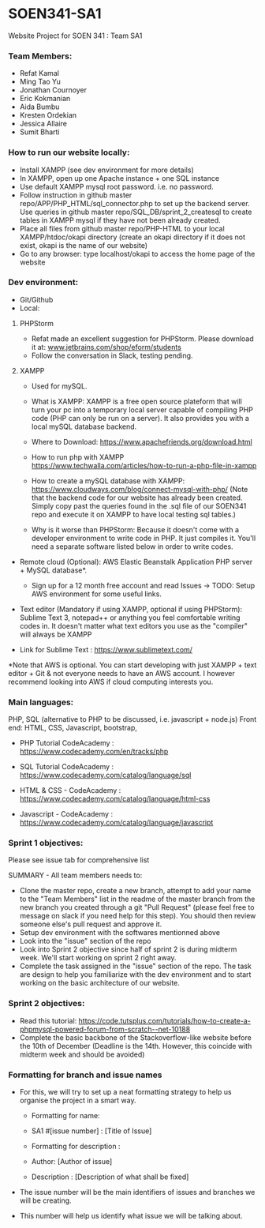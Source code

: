 
# SOEN341-SA1
Website Project for SOEN 341 : Team SA1

### Team Members:
- Refat Kamal
- Ming Tao Yu
- Jonathan Cournoyer
- Eric Kokmanian
- Aida Bumbu
- Kresten Ordekian
- Jessica Allaire
- Sumit Bharti

### How to run our website locally:
- Install XAMPP (see dev environment for more details)
- In XAMPP, open up one Apache instance + one SQL instance
- Use default XAMPP mysql root password. i.e. no password. 
- Follow instruction in github master repo/APP/PHP_HTML/sql_connector.php to set up the backend server. Use queries in github master repo/SQL_DB/sprint_2_createsql to create tables in XAMPP mysql if they have not been already created.
- Place all files from github master repo/PHP-HTML to your local XAMPP/htdoc/okapi directory (create an okapi directory if it does not exist, okapi is the name of our website)
- Go to any browser: type localhost/okapi to access the home page of the website

### Dev environment:
- Git/Github
- Local: 

1) PHPStorm
    - Refat made an excellent suggestion for PHPStorm. Please download it at: www.jetbrains.com/shop/eform/students
    - Follow the conversation in Slack, testing pending.

2) XAMPP
    - Used for mySQL. 
    - What is XAMPP: XAMPP is a free open source plateform that will turn your pc into a temporary local server capable of compiling PHP code (PHP can only be run on a server). It also provides you with a local mySQL database backend. 

    - Where to Download: https://www.apachefriends.org/download.html
    - How to run php with XAMPP https://www.techwalla.com/articles/how-to-run-a-php-file-in-xampp 
    - How to create a mySQL database with XAMPP: https://www.cloudways.com/blog/connect-mysql-with-php/ (Note that the backend code for our website has already been created. Simply copy past the queries found in the .sql file of our SOEN341 repo and execute it on XAMPP to have local testing sql tables.)
    - Why is it worse than PHPStorm: Because it doesn't come with a developer environment to write code in PHP. It just compiles it. You'll need a separate software listed below in order to write codes. 
 

- Remote cloud (Optional): AWS Elastic Beanstalk Application PHP server + MySQL database*. 
  - Sign up for a 12 month free account and read Issues -> TODO: Setup AWS environment for some useful links. 

- Text editor (Mandatory if using XAMPP, optional if using PHPStorm): Sublime Text 3, notepad++ or anything you feel comfortable writing codes in. It doesn't matter what text editors you use as the "compiler" will always be XAMPP

- Link for Sublime Text : https://www.sublimetext.com/

*Note that AWS is optional. You can start developing with just XAMPP + text editor + Git & not everyone needs to have an AWS account. I however recommend looking into AWS if cloud computing interests you. 


### Main languages: 
PHP, SQL (alternative to PHP to be discussed, i.e. javascript + node.js) 
Front end: HTML, CSS, Javascript, bootstrap, 

- PHP Tutorial CodeAcademy : https://www.codecademy.com/en/tracks/php

- SQL Tutorial CodeAcademy : https://www.codecademy.com/catalog/language/sql

- HTML & CSS - CodeAcademy : https://www.codecademy.com/catalog/language/html-css

- Javascript - CodeAcademy : https://www.codecademy.com/catalog/language/javascript

### Sprint 1 objectives:

Please see issue tab for comprehensive list

SUMMARY - All team members needs to:
- Clone the master repo, create a new branch, attempt to add your name to the "Team Members" list in the readme of the master branch from the new branch you created through a git "Pull Request" (please feel free to message on slack if you need help for this step). You should then review someone else's pull request and approve it. 
- Setup dev environment with the softwares mentionned above
- Look into the "issue" section of the repo 
- Look into Sprint 2 objective since half of sprint 2 is during midterm week. We'll start working on sprint 2 right away. 
- Complete the task assigned in the "issue" section of the repo. The task are design to help you familiarize with the dev environment and to start working on the basic architecture of our website.

### Sprint 2 objectives:
- Read this tutorial: https://code.tutsplus.com/tutorials/how-to-create-a-phpmysql-powered-forum-from-scratch--net-10188
- Complete the basic backbone of the Stackoverflow-like website before the 10th of December (Deadline is the 14th. However, this coincide with midterm week and should be avoided) 

### Formatting for branch and issue names
- For this, we will try to set up a neat formatting strategy to help us organise the project in a smart way.

    - Formatting for name: 
    - SA1 #[issue number] : [Title of Issue]

    - Formatting for description : 
    - Author: [Author of issue]

    - Description : [Description of what shall be fixed]

- The issue number will be the main identifiers of issues and branches we will be creating.
- This number will help us identify what issue we will be talking about.
